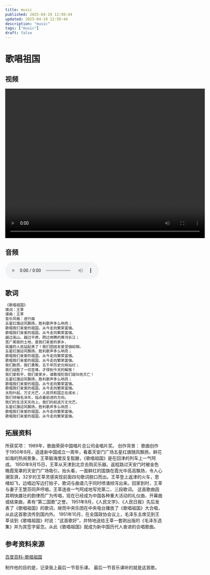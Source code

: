 ```yaml
---
title: music
published: 2025-04-19 12:50:44
updated: 2025-04-19 12:50:44
description: "music"
tags: ["music"]
draft: false
---
```

# 歌唱祖国

## 视频
<video src="/src/assets/images/gczg/gczg.mp4" controls="controls" width="640" height="480"></video>

## 音频
<audio src="/src/assets/images/gczg/123456.mp3" controls="controls" width="320" height="240"></audio>

## 歌词
``` go
《歌唱祖国》
填词：王莘
谱曲：王莘
音乐风格：进行曲
五星红旗迎风飘扬，胜利歌声多么响亮；
歌唱我们亲爱的祖国，从今走向繁荣富强。
歌唱我们亲爱的祖国，从今走向繁荣富强。
越过高山，越过平原，跨过奔腾的黄河长江；
宽广美丽的土地，是我们亲爱的家乡，
英雄的人民站起来了！我们团结友爱坚强如钢。
五星红旗迎风飘扬，胜利歌声多么响亮；
歌唱我们亲爱的祖国，从今走向繁荣富强。
歌唱我们亲爱的祖国，从今走向繁荣富强。
我们勤劳，我们勇敢，五千年历史光辉灿烂；
我们战胜了一切苦难，才得到今天的解放！
我们爱和平，我们爱家乡，谁敢侵犯我们就叫他灭亡！
五星红旗迎风飘扬，胜利歌声多么响亮；
歌唱我们亲爱的祖国，从今走向繁荣富强。
歌唱我们亲爱的祖国，从今走向繁荣富强。
太阳升起，万丈光芒，人民共和国正在成长；
我们领袖毛泽东，指点着前进的方向。
我们的生活天天向上，我们的前途万丈光芒。
五星红旗迎风飘扬，胜利歌声多么响亮；
歌唱我们亲爱的祖国，从今走向繁荣富强。
歌唱我们亲爱的祖国，从今走向繁荣富强。
```

## 拓展资料
所获奖项：
1989年，歌曲荣获中国唱片总公司金唱片奖。
创作背景：
歌曲创作于1950年9月，适逢新中国成立一周年，看着天安门广场五星红旗随风飘扬，鲜花如海的热闹景象，王莘脑海里反复酝酿，《歌唱祖国》是在回津的列车上一气呵成。
1950年9月15日，王莘从天津到北京去购买乐器。返程路过天安门时被金色晚霞笼罩的天安门广场吸引，抬头看，一面鲜红的国旗在霞光中高高飘扬，令人心潮澎湃，32岁的王莘灵感突现前面四句歌词脱口而出。王莘登上返津的火车，思绪如飞，边唱边写边打拍子，歌词与曲谱几乎同时喷涌倾泻出来。回家到时，王莘与妻子王慧芬同声哼唱，王莘连夜一气呵成地写完第二、三段歌词。
这首歌曲因其明快雄壮的韵律而广为传唱，现在已经成为中国各种重大活动的礼仪曲、开幕曲或结束曲，素有“第二国歌”之誉。
1951年9月，《人民文学》、《人民日报》先后发表了《歌唱祖国》的歌词，继而中央乐团在中央电台播放了《歌唱祖国》大合唱，从此这首歌流传到国内外。
1951年10月，在全国政协会议上，毛泽东主席见到王莘谈到《歌唱祖国》时说：“这首歌好”，并特地送给王莘一套刚出版的《毛泽东选集》并为其签字留念。从此《歌唱祖国》就成为新中国历代人奋进的合唱歌曲。

## 参考资料来源
<a href="https://baike.baidu.com/item/%E6%AD%8C%E5%94%B1%E7%A5%96%E5%9B%BD/4560465" target="_blank">百度百科-歌唱祖国</a>

制作他的目的是，记录我上最后一节音乐课。
最后一节音乐课听的就是这首歌。

